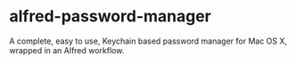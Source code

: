 # alfred-password-manager
A complete, easy to use, Keychain based password manager for Mac OS X, wrapped in an Alfred workflow.
